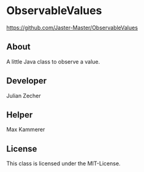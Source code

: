 # ObservableValues

https://github.com/Jaster-Master/ObservableValues

## About

A little Java class to observe a value.

## Developer

Julian Zecher

## Helper

Max Kammerer

## License

This class is licensed under the MIT-License.
